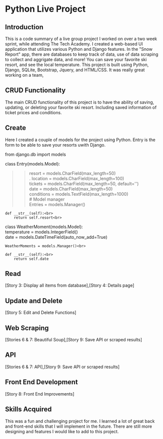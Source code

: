 # Python Live Project

<h2>Introduction</h2>

This is a code summary of a live group project I worked on over a two week sprint, while attending The Tech Academy. I created a web-based UI application that utilizes various Python and Django features. In the "Snow Report" app, there are databases to keep track of data, use of data scraping to collect and aggrigate data, and more! You can save your favorite ski resort, and see the local temperature. This project is built using Python, Django, SQLite, Bootstrap, Jquery, and HTML/CSS. It was really great working on a team, 


<h2>CRUD Functionality</h2>

The main CRUD functionality of this project is to have the ability of saving, updating, or deleting your favorite ski resort. Including saved information of ticket prices and conditions.

<h2>Create</h2>

Here I created a couple of models for the project using Python. Entry is the form to be able to save your resorts uwith Django.



from django.db import models

class Entry(models.Model):<br>
>>resort = models.CharField(max_length=50)<br>
.    location = models.CharField(max_length=100)<br>
    tickets = models.CharField(max_length=50, default='')<br>
    date = models.CharField(max_length=50)<br>
    conditions = models.TextField(max_length=1000)<br>
    # Model manager<br>
    Entries = models.Manager()<br>

    def __str__(self):<br>
        return self.resort<br>


class WeatherMoment(models.Model):<br>
    temperature = models.IntegerField()<br>
    date = models.DateTimeField(auto_now_add=True)<br>

    WeatherMoments = models.Manager()<br>

    def __str__(self):<br>
        return self.date



<h2>Read</h2>[Story 3: Display all items from database],[Story 4: Details page]



<h2>Update and Delete</h2>[Story 5: Edit and Delete Functions]

<h2>Web Scraping</h2>[Stories 6 & 7: Beautiful Soup],[Story 9: Save API or scraped results]

<h2>API</h2>[Stories 6 & 7: API],[Story 9: Save API or scraped results]

<h2>Front End Development</h2>[Story 8: Front End Improvements]

<h2>Skills Acquired</h2>
This was a fun and challenging project for me. I learned a lot of great back and front-end skills that I will implement in the future. There are still more designing and features I would like to add to this project.
